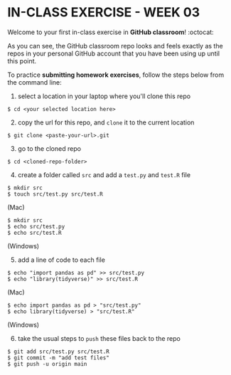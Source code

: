 # IN-CLASS EXERCISE - WEEK 03


Welcome to your first in-class exercise in **GitHub classroom**! :octocat:

As you can see, the GitHub classroom repo looks and feels exactly as the repos in your personal GitHub account that you have been using up until this point.

To practice **submitting homework exercises**, follow the steps below from the command line:

1. select a location in your laptop where you'll clone this repo
```
$ cd <your selected location here>
```
2. copy the url for this repo, and
`clone` it to the current location
```
$ git clone <paste-your-url>.git
```
3. go to the cloned repo
```
$ cd <cloned-repo-folder>
```
4. create a folder called `src` and add a `test.py` and `test.R` file
```
$ mkdir src
$ touch src/test.py src/test.R
```
(Mac)
```
$ mkdir src
$ echo src/test.py
$ echo src/test.R
```
(Windows)

5. add a line of code to each file
```
$ echo "import pandas as pd" >> src/test.py
$ echo "library(tidyverse)" >> src/test.R
```
(Mac)
```
$ echo import pandas as pd > "src/test.py"
$ echo library(tidyverse) > "src/test.R"
```
(Windows)  

6. take the usual steps to `push` these files back to the repo
```
$ git add src/test.py src/test.R
$ git commit -m "add test files"
$ git push -u origin main
```
